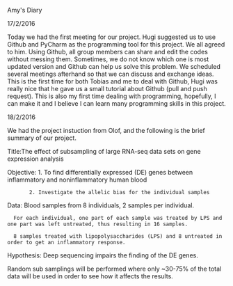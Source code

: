 Amy's Diary

17/2/2016

Today we had the first meeting for our project. Hugi suggested us to use Github and PyCharm as the programming tool for this project.
We all agreed to him. Using Github, all group members can share and edit the codes without messing them. Sometimes, we do not know 
which one is most updated version and Github can help us solve this problem. We scheduled several meetings afterhand so that we can 
discuss and exchange ideas. This is the first time for both Tobias and me to deal with Github, Hugi was really nice that he gave us 
a small tutorial about Github (pull and push request). This is also my first time dealing with programming, hopefully, I can make it
and I believe I can learn many programming skills in this project.

18/2/2016

We had the project instuction from Olof, and the following is the brief summary of our project.

Title:The effect of subsampling of large RNA-seq data sets on gene expression analysis

Objective: 1. To find differentially expressed (DE) genes between inflammatory and noninflammatory human blood

           2. Investigate the allelic bias for the individual samples
           
Data: Blood samples from 8 individuals, 2 samples per individual.

      For each individual, one part of each sample was treated by LPS and one part was left untreated, thus resulting in 16 samples.
      
      8 samples treated with lipopolysaccharides (LPS) and 8 untreated in order to get an inflammatory response.
      
Hypothesis: Deep sequencing impairs the finding of the DE genes.

Random sub samplings will be performed where only ~30-75% of the total data will be used in order to see how it affects the results.

